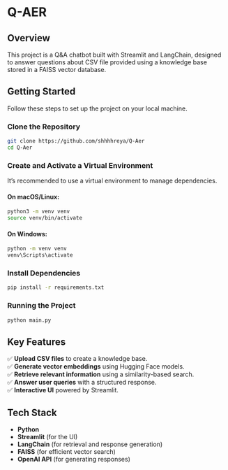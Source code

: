# Q-AER

## Overview
This project is a Q&A chatbot built with Streamlit and LangChain, designed to answer questions about CSV file provided using a knowledge base stored in a FAISS vector database.

## Getting Started
Follow these steps to set up the project on your local machine.

### Clone the Repository
```sh
git clone https://github.com/shhhhreya/Q-Aer
cd Q-Aer
```

### Create and Activate a Virtual Environment
It’s recommended to use a virtual environment to manage dependencies.

#### On macOS/Linux:
```sh
python3 -m venv venv
source venv/bin/activate
```

#### On Windows:
```sh
python -m venv venv
venv\Scripts\activate
```

### Install Dependencies
```sh
pip install -r requirements.txt
```

### Running the Project
```sh
python main.py 
```


## Key Features
✅ **Upload CSV files** to create a knowledge base.  
✅ **Generate vector embeddings** using Hugging Face models.  
✅ **Retrieve relevant information** using a similarity-based search.  
✅ **Answer user queries** with a structured response.  
✅ **Interactive UI** powered by Streamlit.  

## Tech Stack
- **Python**  
- **Streamlit** (for the UI)  
- **LangChain** (for retrieval and response generation)  
- **FAISS** (for efficient vector search)  
- **OpenAI API** (for generating responses)  


